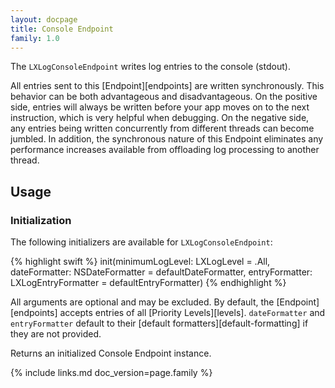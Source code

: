 ```yaml
---
layout: docpage
title: Console Endpoint
family: 1.0
---
```


The `LXLogConsoleEndpoint` writes log entries to the console (stdout).

All entries sent to this [Endpoint][endpoints] are written synchronously. This behavior can be both advantageous and disadvantageous. On the positive side, entries will always be written before your app moves on to the next instruction, which is very helpful when debugging. On the negative side, any entries being written concurrently from different threads can become jumbled. In addition, the synchronous nature of this Endpoint eliminates any performance increases available from offloading log processing to another thread.

## Usage

### Initialization

The following initializers are available for `LXLogConsoleEndpoint`:

{% highlight swift %}
init(minimumLogLevel: LXLogLevel = .All, dateFormatter: NSDateFormatter = defaultDateFormatter, entryFormatter: LXLogEntryFormatter = defaultEntryFormatter)
{% endhighlight %}

All arguments are optional and may be excluded. By default, the [Endpoint][endpoints] accepts entries of all [Priority Levels][levels]. `dateFormatter` and `entryFormatter` default to their [default formatters][default-formatting] if they are not provided.

Returns an initialized Console Endpoint instance.


{% include links.md doc_version=page.family %}
